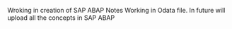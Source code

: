 Wroking in creation of SAP ABAP Notes 
Working in Odata file.
In future will upload all the concepts in SAP ABAP
